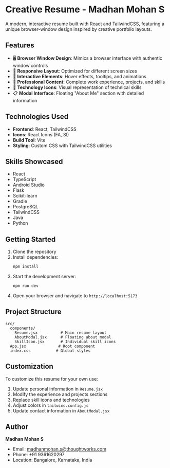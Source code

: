 # Creative Resume - Madhan Mohan S

A modern, interactive resume built with React and TailwindCSS, featuring a unique browser-window design inspired by creative portfolio layouts.

## Features

- 🖥️ **Browser Window Design**: Mimics a browser interface with authentic window controls
- 📱 **Responsive Layout**: Optimized for different screen sizes
- 🎨 **Interactive Elements**: Hover effects, tooltips, and animations
- 💼 **Professional Content**: Complete work experience, projects, and skills
- 🔧 **Technology Icons**: Visual representation of technical skills
- 📋 **Modal Interface**: Floating "About Me" section with detailed information

## Technologies Used

- **Frontend**: React, TailwindCSS
- **Icons**: React Icons (FA, SI)
- **Build Tool**: Vite
- **Styling**: Custom CSS with TailwindCSS utilities

## Skills Showcased

- React
- TypeScript  
- Android Studio
- Flask
- Scikit-learn
- Gradle
- PostgreSQL
- TailwindCSS
- Java
- Python

## Getting Started

1. Clone the repository
2. Install dependencies:
   ```bash
   npm install
   ```
3. Start the development server:
   ```bash
   npm run dev
   ```
4. Open your browser and navigate to `http://localhost:5173`

## Project Structure

```
src/
  components/
    Resume.jsx          # Main resume layout
    AboutModal.jsx      # Floating about modal
    SkillIcon.jsx       # Individual skill icons
  App.jsx              # Root component
  index.css           # Global styles
```

## Customization

To customize this resume for your own use:

1. Update personal information in `Resume.jsx`
2. Modify the experience and projects sections
3. Replace skill icons and technologies
4. Adjust colors in `tailwind.config.js`
5. Update contact information in `AboutModal.jsx`

## Author

**Madhan Mohan S**
- Email: madhanmohan.s@thoughtworks.com
- Phone: +91 9361620297
- Location: Bangalore, Karnataka, India